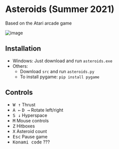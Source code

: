 # Asteroids (Summer 2021)

Based on the Atari arcade game

![image](https://github.com/jwseph/asteroids/assets/96963864/a48d7f92-ddd9-4676-8d4a-509af0ad4a7f)

## Installation

- Windows: Just download and run `asteroids.exe`
- Others:
  - Download `src` and run `asteroids.py`
  - To install pygame: `pip install pygame`

## Controls
- <kbd>W ↑</kbd> Thrust
- <kbd>A ←</kbd> <kbd>D →</kbd> Rotate left/right
- <kbd>S ↓</kbd> Hyperspace
- <kbd>M</kbd> Mouse controls
- <kbd>Z</kbd> Hitboxes
- <kbd>X</kbd> Asteroid count
- <kbd>Esc</kbd> Pause game
- <kbd>Konami code</kbd> ???
